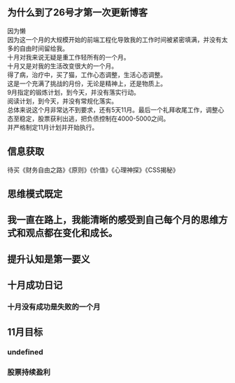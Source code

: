 ## 为什么到了26号才第一次更新博客
因为懒  
因为这一个月的大规模开始的前端工程化导致我的工作时间被紧密填满，并没有太多的自由时间留给我。  
十月对我来说无疑是重工作轻所有的一个月。  
十月又是对我的生活改变很大的一个月。  
得了病，治疗中，买了猫，工作心态调整，生活心态调整。  
这是一个充满了挑战的月份，无论是精神上，还是物质上。  
9月指定的锻炼计划，到今天，并没有落实行动。  
阅读计划，到今天，并没有常规化落实。  
总体来说这个月非常达不到要求，还有5天11月。最后一个礼拜收尾工作，调整心态至稳定，股票获利出逃，把负债控制在4000-5000之间。  
并严格制定11月计划并开始执行。  
## 信息获取
待买《财务自由之路》《原则》《价值》《心理神探》《CSS揭秘》  
## 思维模式既定
## 我一直在路上，我能清晰的感受到自己每个月的思维方式和观点都在变化和成长。
## 提升认知是第一要义

## 十月成功日记
### 十月没有成功是失败的一个月

## 11月目标
### undefined
### 股票持续盈利